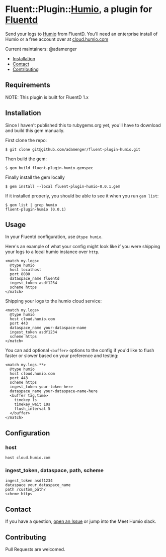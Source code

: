 # Fluent::Plugin::[Humio](https://humio.com), a plugin for [Fluentd](http://fluentd.org)


Send your logs to [Humio](https://humio.com) from FluentD. You'll need an enterprise install of Humio or a free account over at [cloud.humio.com](https://cloud.humio.com)

Current maintainers: @adamenger

* [Installation](#installation)
* [Contact](#contact)
* [Contributing](#contributing)

## Requirements

NOTE: This plugin is built for FluentD 1.x 

## Installation

Since I haven't published this to rubygems.org yet, you'll have to download and build this gem manually.

First clone the repo:

```
$ git clone git@github.com/adamenger/fluent-plugin-humio.git
```

Then build the gem:

```
$ gem build fluent-plugin-humio.gemspec
```

Finally install the gem locally

```
$ gem install --local fluent-plugin-humio-0.0.1.gem
```

If it installed properly, you should be able to see it when you run `gem list`:

```
$ gem list | grep humio
fluent-plugin-humio (0.0.1)
```

## Usage

In your Fluentd configuration, use `@type humio`. 

Here's an example of what your config might look like if you were shipping your logs to a local humio instance over `http`. 

```
<match my.logs>
  @type humio
  host localhost
  port 8080
  dataspace_name fluentd
  ingest_token asdf1234
  scheme https
</match>
```

Shipping your logs to the humio cloud service:

```
<match my.logs>
  @type humio
  host cloud.humio.com
  port 443
  dataspace_name your-dataspace-name
  ingest_token asdf1234
  scheme https
</match>
```

You can add optional `<buffer>` options to the config if you'd like to flush faster or slower based on your preference and testing:

```
<match my.logs.**>
  @type humio
  host cloud.humio.com
  port 443
  scheme https
  ingest_token your-token-here
  dataspace_name your-dataspace-name-here
  <buffer tag,time>
    timekey 1s
    timekey_wait 10s
    flush_interval 5
  </buffer>
</match>
```

## Configuration

### host

```
host cloud.humio.com
```

### ingest_token, dataspace, path, scheme

```
ingest_token asdf1234
dataspace your_dataspace_name
path /custom_path/
scheme https
```

## Contact

If you have a question, [open an Issue](https://github.com/adamenger/fluent-plugin-humio/issues) or jump into the Meet Humio slack. 

## Contributing

Pull Requests are welcomed.

